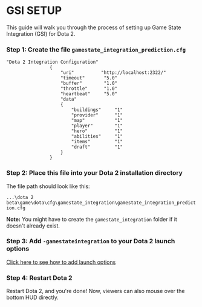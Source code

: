 # GSI SETUP

This guide will walk you through the process of setting up Game State Integration (GSI) for Dota 2.

### Step 1: Create the file `gamestate_integration_prediction.cfg`

```
"Dota 2 Integration Configuration"
				{
					"uri"          "http://localhost:2322/"
					"timeout"       "5.0"
					"buffer"        "1.0"
					"throttle"      "1.0"
					"heartbeat"     "5.0"
					"data"
					{
						"buildings"     "1"
						"provider"      "1"
						"map"           "1"
						"player"        "1"
						"hero"          "1"
						"abilities"     "1"
						"items"         "1"
						"draft"         "1"
					}
				}
```

### Step 2: Place this file into your Dota 2 installation directory

The file path should look like this:

`...\dota 2 beta\game\dota\cfg\gamestate_integration\gamestate_integration_prediction.cfg`

**Note:** You might have to create the `gamestate_integration` folder if it doesn't already exist.

### Step 3: Add `-gamestateintegration` to your Dota 2 launch options

[Click here to see how to add launch options](https://dotatooltips.b-cdn.net/assets/dota2tooltips_gsi_launch_option.png)

### Step 4: Restart Dota 2

Restart Dota 2, and you're done! Now, viewers can also mouse over the bottom HUD directly.

